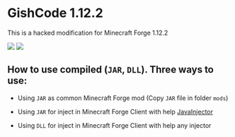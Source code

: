 # GishCode 1.12.2

This is a hacked modification for Minecraft Forge 1.12.2

[![](https://img.shields.io/static/v1?label=Download&message=Latest%20Version%20[.jar]&color=orange&style=for-the-badge)](https://github.com/GishReloaded/Gish-Code-1.12.2/releases/download/v0.4.1/GishCode-1.12.2-v0.4.1.jar)
[![](https://img.shields.io/static/v1?label=Download&message=Latest%20Version%20[.dll]&color=darkviolet&style=for-the-badge)](https://github.com/GishReloaded/Gish-Code-1.12.2/releases/download/v0.4.1/GishCode-1.12.2-v0.4.1.dll)

## How to use compiled (`JAR`, `DLL`). Three ways to use:
- Using `JAR` as common Minecraft Forge mod (Copy `JAR` file in folder `mods`)
- Using `JAR` for inject in Minecraft Forge Client with help [JavaInjector]
- Using `DLL` for inject in Minecraft Forge Client with help any injector

  [JavaInjector]: https://github.com/TheQmaks/JavaInjector
